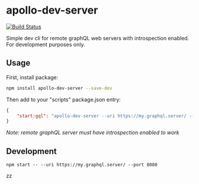# apollo-dev-server

[![Build Status](https://travis-ci.org/neenhouse/apollo-dev-server.svg?branch=master)](https://travis-ci.org/neenhouse/apollo-dev-server)

Simple dev cli for remote graphQL web servers with introspection enabled. For development purposes only.

## Usage

First, install package:

```bash
npm install apollo-dev-server --save-dev
```

Then add to your "scripts" package.json entry:

```json
{
    "start:gql": "apollo-dev-server --uri https://my.graphql.server/ --port 4000 --headers \"{authorization: 'Bearer Token'}\""
}
```

_Note: remote graphQL server must have introspection enabled to work_

## Development

```
npm start -- --uri https://my.graphql.server/ --port 8080
```

zz
